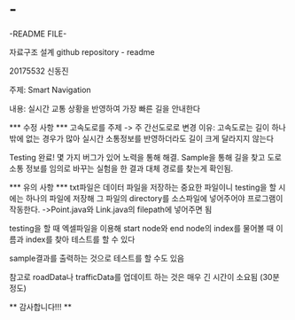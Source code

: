 # -
-README FILE-

자료구조 설계 github repository - readme

20175532 신동진

주제: Smart Navigation

내용: 실시간 교통 상황을 반영하여 가장 빠른 길을 안내한다

*** 수정 사항 ***
고속도로를 주제 -> 주 간선도로로 변경
이유: 고속도로는 길이 하나밖에 없는 경우가 많아
실시간 소통정보를 반영하더라도 길이 크게 달라지지 않는다

Testing 완료! 몇 가지 버그가 있어 노력을 통해 해결.
Sample을 통해 길을 찾고 도로 소통 정보를 임의로 바꾸는 실험을 한 결과
대체 경로를 찾는게 확인됨.

*** 유의 사항 ***
txt파일은 데이터 파일을 저장하는 중요한 파일이니 testing을 할 시에는
하나의 파일에 저장해 그 파일의 directory를 소스파일에 넣어주어야
프로그램이 작동한다.
->Point.java와 Link.java의 filepath에 넣어주면 됨

testing을 할 때 엑셀파일을 이용해 start node와 end node의 index를 물어볼 때
이름과 index를 찾아 테스트를 할 수 있다

sample결과를 출력하는 것으로 테스트를 할 수도 있음

참고로 roadData나 trafficData를 업데이트 하는 것은 매우 긴 시간이 소요됨
(30분 정도)

** 감사합니다!!! **
